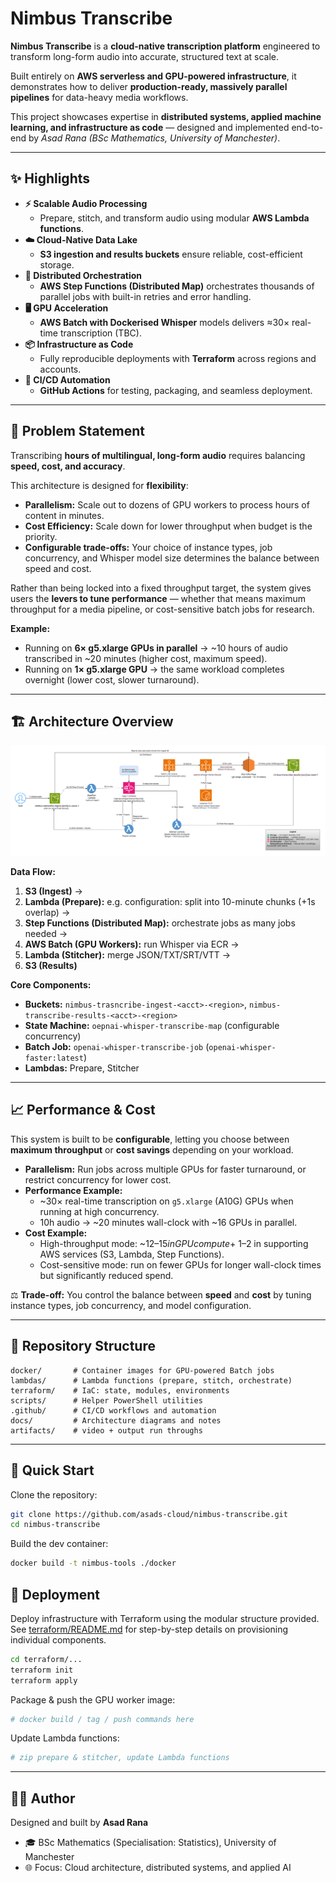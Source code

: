 # Nimbus Transcribe  

**Nimbus Transcribe** is a **cloud-native transcription platform** engineered to transform long-form audio into accurate, structured text at scale.  

Built entirely on **AWS serverless and GPU-powered infrastructure**, it demonstrates how to deliver **production-ready, massively parallel pipelines** for data-heavy media workflows.  

This project showcases expertise in **distributed systems, applied machine learning, and infrastructure as code** — designed and implemented end-to-end by *Asad Rana (BSc Mathematics, University of Manchester)*.  

---

## ✨ Highlights  

- **⚡ Scalable Audio Processing**  
  - Prepare, stitch, and transform audio using modular **AWS Lambda functions**.  
- **☁️ Cloud-Native Data Lake**  
  - **S3 ingestion and results buckets** ensure reliable, cost-efficient storage.  
- **🔄 Distributed Orchestration**  
  - **AWS Step Functions (Distributed Map)** orchestrates thousands of parallel jobs with built-in retries and error handling.  
- **🖥️ GPU Acceleration**  
  - **AWS Batch with Dockerised Whisper** models delivers ≈30× real-time transcription (TBC).  
- **📦 Infrastructure as Code**  
  - Fully reproducible deployments with **Terraform** across regions and accounts.  
- **🤖 CI/CD Automation**  
  - **GitHub Actions** for testing, packaging, and seamless deployment.  

---

## 🎯 Problem Statement  

Transcribing **hours of multilingual, long-form audio** requires balancing **speed, cost, and accuracy**.  

This architecture is designed for **flexibility**:  
- **Parallelism:** Scale out to dozens of GPU workers to process hours of content in minutes.  
- **Cost Efficiency:** Scale down for lower throughput when budget is the priority.  
- **Configurable trade-offs:** Your choice of instance types, job concurrency, and Whisper model size determines the balance between speed and cost.  

Rather than being locked into a fixed throughput target, the system gives users the **levers to tune performance** — whether that means maximum throughput for a media pipeline, or cost-sensitive batch jobs for research.  

**Example:**  
- Running on **6× g5.xlarge GPUs in parallel** → ~10 hours of audio transcribed in ~20 minutes (higher cost, maximum speed).  
- Running on **1× g5.xlarge GPU** → the same workload completes overnight (lower cost, slower turnaround).  
 

---

## 🏗️ Architecture Overview  

![Architecture Diagram](docs/architecture-diagram.png)  

**Data Flow:**  
1. **S3 (Ingest)** →  
2. **Lambda (Prepare):** e.g. configuration: split into 10-minute chunks (+1s overlap) →  
3. **Step Functions (Distributed Map):** orchestrate jobs as many jobs needed →  
4. **AWS Batch (GPU Workers):** run Whisper via ECR →  
5. **Lambda (Stitcher):** merge JSON/TXT/SRT/VTT →  
6. **S3 (Results)**  

**Core Components:**  
- **Buckets:** `nimbus-trasncribe-ingest-<acct>-<region>`, `nimbus-transcribe-results-<acct>-<region>`  
- **State Machine:** `oepnai-whisper-transcribe-map` (configurable concurrency)  
- **Batch Job:** `openai-whisper-transcribe-job` (`openai-whisper-faster:latest`)  
- **Lambdas:** Prepare, Stitcher  

---

## 📈 Performance & Cost  

This system is built to be **configurable**, letting you choose between **maximum throughput** or **cost savings** depending on your workload.  

- **Parallelism:** Run jobs across multiple GPUs for faster turnaround, or restrict concurrency for lower cost.  
- **Performance Example:**  
  - ~30× real-time transcription on `g5.xlarge` (A10G) GPUs when running at high concurrency.  
  - 10h audio → ~20 minutes wall-clock with ~16 GPUs in parallel.  
- **Cost Example:**  
  - High-throughput mode: ~$12–15 in GPU compute + ~$1–2 in supporting AWS services (S3, Lambda, Step Functions).  
  - Cost-sensitive mode: run on fewer GPUs for longer wall-clock times but significantly reduced spend.  

⚖️ **Trade-off:** You control the balance between **speed** and **cost** by tuning instance types, job concurrency, and model configuration.  


---

## 📂 Repository Structure  

```
docker/       # Container images for GPU-powered Batch jobs
lambdas/      # Lambda functions (prepare, stitch, orchestrate)
terraform/    # IaC: state, modules, environments
scripts/      # Helper PowerShell utilities
.github/      # CI/CD workflows and automation
docs/         # Architecture diagrams and notes
artifacts/    # video + output run throughs
```  

---

## 🚀 Quick Start  

Clone the repository:  

```bash
git clone https://github.com/asads-cloud/nimbus-transcribe.git
cd nimbus-transcribe
```

Build the dev container:  

```bash
docker build -t nimbus-tools ./docker
```

## 🚀 Deployment  

Deploy infrastructure with Terraform using the modular structure provided.  
See [terraform/README.md](./terraform/README.md) for step-by-step details on provisioning individual components.

```bash
cd terraform/...
terraform init
terraform apply
```

Package & push the GPU worker image:  

```powershell
# docker build / tag / push commands here
```

Update Lambda functions:  

```powershell
# zip prepare & stitcher, update Lambda functions
```

---

## 👨‍💻 Author  

Designed and built by **Asad Rana**  
- 🎓 BSc Mathematics (Specialisation: Statistics), University of Manchester  
- 🌐 Focus: Cloud architecture, distributed systems, and applied AI  

